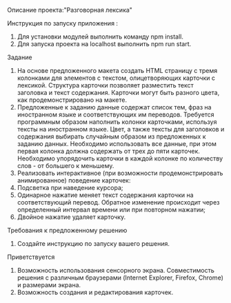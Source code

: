Описание проекта:"Разговорная лексика"

Инструкция по запуску приложения :
1. Для установки модулей выполнить команду npm install.
2. Для запуска проекта на localhost выполнить npm run start.

Задание
1. На основе предложенного макета создать HTML страницу с тремя колонками для
элементов с текстом, олицетворяющих карточки с лексикой. Структура карточки
позволяет разместить текст заголовка и текст содержания. Карточки могут быть
разного цвета, как продемонстрировано на макете.
2. Предложенные к заданию данные содержат список тем, фраз на иностранном
языке и соответствующих им переводов. Требуется программным образом
наполнить колонки карточками, используя тексты на иностранном языке. Цвет, а
также тексты для заголовков и содержания выбирать случайным образом из
предложенных к заданию данных. Необходимо использовать все данные, при этом
первая колонка должна содержать от трех до пяти карточек. Необходимо
упорядочить карточки в каждой колонке по количеству слов - от большего к
меньшему.
3. Реализовать интерактивное (при возможности продемонстрировать
анимированное) поведение карточек:
1. Подсветка при наведение курсора;
2. Одинарное нажатие меняет текст содержания карточки на соответствующий
перевод. Обратное изменение происходит через определенный интервал
времени или при повторном нажатии;
3.  Двойное нажатие удаляет карточку.

Требования к предложенному решению
1. Создайте инструкцию по запуску вашего решения.

Приветствуется
1. Возможность использования сенсорного экрана. Совместимость решения с
различным браузерами (Internet Explorer, Firefox, Chrome) и размерами экрана.
2. Возможность создания и редактирования карточек.
